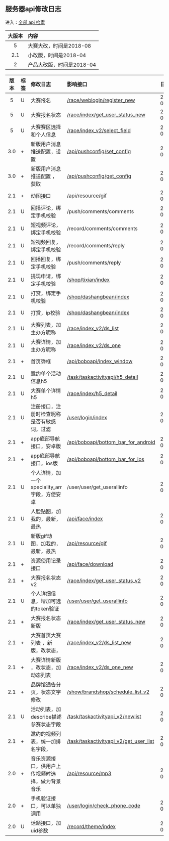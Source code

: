 ## 服务器api修改日志

进入：[全部 api 检索](/systemmanage/tool/api)

| 大版本        | 内容  |
| :--------: |:------|
|5| 大赛大改，时间是2018-08 |
|2.1| 小改版，时间是2018-04 |
|2| 产品大改版，时间是2018-04 |
 

| 版本        | 标签  | 修改日志  | 影响接口  | 日期  |
| :--------: |:------|:------|:------|:------|
| 5 |U  | 大赛报名| [/race/weblogin/register_new](/shop/doc/index2/name/大赛微信报名) | 2018-08-17 |
| 5 |U  | 大赛报名状态| [/race/index/get_user_status_new](/shop/doc/index2/name/大赛报名状态新) | 2018-08-17 |
| 5 |U  | 大赛赛区选择和个人信息| [/race/index_v2/select_field](/shop/doc/index2/name/大赛赛区选择和个人信息) | 2018-08-17 |
| 3.0 |+  | 新版用户消息推送配置，设置 | [/api/pushconfig/set_config](/shop/doc/index2/name/新版用户消息推送配置) | 2018-06-26 |
| 3.0 |+  | 新版用户消息推送配置 ，获取| [/api/pushconfig/get_config](/shop/doc/index2/name/新版用户消息推送配置) | 2018-06-26 |
| 2.1 |+  | 动图接口 | [/api/resource/gif](/shop/doc/index2/name/资源接口) | 2018-04-27 |
| 2.1 |U  | 回播评论，绑定手机校验 | /push/comments/comments | 2018-05-07 |
| 2.1 |U  | 短视频评论，绑定手机校验 | /record/comments/comments | 2018-05-07 |
| 2.1 |U  | 短视频回复，绑定手机校验 | /record/comments/reply | 2018-05-07 |
| 2.1 |U  | 回播回复，绑定手机校验 | /push/comments/reply | 2018-05-07 |
| 2.1 |U  | 提现申请，绑定手机校验 | [/shop/tixian/index](/shop/doc/index2/name/提现接口) | 2018-05-07 |
| 2.1 |U  | 打赏，绑定手机校验 | [/shop/dashangbean/index](/shop/doc/index/name/打赏视频接口_波豆) | 2018-05-07 |
| 2.1 |U  | 打赏，ip校验 | [/shop/dashangbean/index](/shop/doc/index/name/打赏视频接口_波豆) | 2018-05-07 |
| 2.1 |U  | 大赛列表，加主办方昵称 | [/race/index_v2/ds_list](/shop/doc/index2/name/大赛首页大赛列表) | 2018-05-08 |
| 2.1 |U  | 大赛详情，加主办方昵称 | [/race/index_v2/ds_one](/shop/doc/index2/name/大赛单个详情) | 2018-05-08 |
| 2.1 |+  | 首页弹框 | [/api/boboapi/index_window](/shop/doc/index2/name/首页弹框) | 2018-05-08 |
| 2.1 |U  | 邀约单个活动信息h5 | [/task/taskactivityapi/h5_detail](/shop/doc/index2/name/邀约单个活动信息h5) | 2018-05-09 |
| 2.1 |U  | 大赛单个详情h5 | [/race/index/h5_detail](/shop/doc/index2/name/大赛单个详情h5) | 2018-05-09 |
| 2.1 |U  | 注册接口，注册时检查昵称是否有敏感词，过滤 | [/user/login/index](/shop/doc/index/name/用户注册和登录2018) | 2018-05-10 |
| 2.1 |+  | app底部导航接口，安卓版 | [/api/boboapi/bottom_bar_for_android](/shop/doc/index2/name/底部导航图标) | 2018-05-11 |
| 2.1 |+  | app底部导航接口，ios版 | [/api/boboapi/bottom_bar_for_ios](/shop/doc/index2/name/底部导航图标) | 2018-05-11 |
| 2.1 |U  | 个人详情，加一个speciality_arr字段，方便安卓 | /user/user/get_userallinfo | 2018-05-14 |
| 2.1 |U  | 人脸贴图，加我的，最新，最热  | [/api/face/index](/shop/doc/index2/name/人脸贴图) | 2018-05-15 |
| 2.1 |U  | 新版gif动图，加我的，最新，最热  | [/api/resource/gif](/shop/doc/index2/name/资源接口) | 2018-05-15 |
| 2.1 |+  | 资源使用记录接口  | [/api/face/download](/shop/doc/index2/name/资源接口) | 2018-05-15 |
| 2.1 |+  | 大赛报名状态v2  | [/race/index/get_user_status_v2](/shop/doc/index2/name/大赛报名状态) | 2018-05-16 |
| 2.1 |U  | 个人详细信息，增加可选的token验证  | [/user/user/get_userallinfo](/shop/doc/index/name/用户详细信息) | 2018-05-29 |
| 2.1 |+  | 大赛报名状态新版  | [/race/index/get_user_status_new](/shop/doc/index2/name/大赛报名状态新) | 2018-05-31 |
| 2.1 |+  | 大赛首页大赛列表 ，新版，改状态，  | [/race/index_v2/ds_list_new](/shop/doc/index2/name/大赛首页大赛列表新) | 2018-05-31 |
| 2.1 |+  | 大赛详情新版 ，改状态，加动态列表 | [/race/index_v2/ds_one_new](/shop/doc/index2/name/大赛单个详情新) | 2018-05-31 |
| 2.1 |+  | 品牌馆通告分页，状态文字修改 | [/show/brandshop/schedule_list_v2](/shop/doc/index/name/品牌馆通告分页新) | 2018-06-01 |
| 2.1 |U  | 活动列表，加describe描述参赛状态字段 | [/task/taskactivityapi_v2/newlist](/shop/doc/index2/name/邀约活动列表201704) | 2018-06-12 |
| 2.1 |+  | 邀约的视频列表，统一加排名字段， | [/task/taskactivityapi_v2/get_user_list](/shop/doc/index2/name/邀约活动内视频列表) | 2018-06-12 |
| 2.0 | + | 音乐资源接口，供用户上传视频时选择，做为背景音乐 | [/api/resource/mp3](/shop/doc/index2/name/资源接口) | 2018-04-19 |
| 2.0 |+  | 手机验证接口，可以单独调用 | [/user/login/check_phone_code](/shop/doc/index/name/用户手机号验证) | 2018-04-19 |
| 2.0 |U  | 话题接口，加uid参数 | [/record/theme/index](/shop/doc/index/name/视频话题接口) | 2018-04-20 |












<!--
<table>
<thead>

<tr>
  <th width='10%'  align="center">版本</th>
  <th  width='10%' align="center">标签</th>
  <th  width='50%' align="center">修改日志</th>
  <th  width='20%' align="center">影响接口</th>
  <th  width='10%' align="center">修改日期</th>
</tr>
</thead>
<tbody>

<tr>
  <td   style="vertical-align:middle"  align="center">2.0</td>
  <td align="left"></td>
  <td align="left">修改内容1</td>
  <td align="left"></td>
  <td align="left">2018-04-19</td>
</tr>

<tr>
  <td   style="vertical-align:middle"  align="center">2.0</td>
  <td align="left"></td>
  <td align="left">修改内容2</td>
  <td align="left"></td>
  <td align="left">2018-04-20</td>
</tr>




</tbody>
</table>
-->
